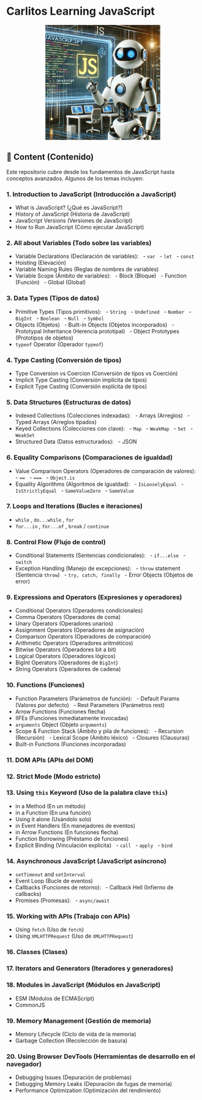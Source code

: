 
# **Carlitos Learning JavaScript**

<p align="center">
  <img src="/src/img/img01.webp" alt="Logo del proyecto" width="300">
</p>

## 📖 **Content (Contenido)**

Este repositorio cubre desde los fundamentos de JavaScript hasta conceptos avanzados. Algunos de los temas incluyen:

### 1. Introduction to JavaScript (Introducción a JavaScript)

- What is JavaScript? (¿Qué es JavaScript?)
- History of JavaScript (Historia de JavaScript)
- JavaScript Versions (Versiones de JavaScript)
- How to Run JavaScript (Cómo ejecutar JavaScript)

### 2. All about Variables (Todo sobre las variables)

- Variable Declarations (Declaración de variables):
  - `var`
  - `let`
  - `const`
- Hoisting (Elevación)
- Variable Naming Rules (Reglas de nombres de variables)
- Variable Scope (Ámbito de variables):
  - Block (Bloque)
  - Function (Función)
  - Global (Global)

### 3. Data Types (Tipos de datos)

- Primitive Types (Tipos primitivos):
  - `String`
  - `Undefined`
  - `Number`
  - `BigInt`
  - `Boolean`
  - `Null`
  - `Symbol`
- Objects (Objetos)
  - Built-in Objects (Objetos incorporados)
  - Prototypal Inheritance (Herencia prototipal)
  - Object Prototypes (Prototipos de objetos)
- `typeof` Operator (Operador `typeof`)

### 4. Type Casting (Conversión de tipos)

- Type Conversion vs Coercion (Conversión de tipos vs Coerción)
- Implicit Type Casting (Conversión implícita de tipos)
- Explicit Type Casting (Conversión explícita de tipos)

### 5. Data Structures (Estructuras de datos)

- Indexed Collections (Colecciones indexadas):
  - Arrays (Arreglos)
  - Typed Arrays (Arreglos tipados)
- Keyed Collections (Colecciones con clave):
  - `Map`
  - `WeakMap`
  - `Set`
  - `WeakSet`
- Structured Data (Datos estructurados):
  - JSON

### 6. Equality Comparisons (Comparaciones de igualdad)

- Value Comparison Operators (Operadores de comparación de valores):
  - `==`
  - `===`
  - `Object.is`
- Equality Algorithms (Algoritmos de igualdad):
  - `IsLooselyEqual`
  - `IsStrictlyEqual`
  - `SameValueZero`
  - `SameValue`

### 7. Loops and Iterations (Bucles e iteraciones)

- `while` , `do...while` , `for`
- `for...in` , `for...of` , `break` / `continue`

### 8. Control Flow (Flujo de control)

- Conditional Statements (Sentencias condicionales):
  - `if...else`
  - `switch`
- Exception Handling (Manejo de excepciones):
  - `throw` statement (Sentencia `throw`)
  - `try, catch, finally`
  - Error Objects (Objetos de error)

### 9. Expressions and Operators (Expresiones y operadores)

- Conditional Operators (Operadores condicionales)
- Comma Operators (Operadores de coma)
- Unary Operators (Operadores unarios)
- Assignment Operators (Operadores de asignación)
- Comparison Operators (Operadores de comparación)
- Arithmetic Operators (Operadores aritméticos)
- Bitwise Operators (Operadores bit a bit)
- Logical Operators (Operadores lógicos)
- BigInt Operators (Operadores de `BigInt`)
- String Operators (Operadores de cadena)

### 10. Functions (Funciones)

- Function Parameters (Parámetros de función):
  - Default Params (Valores por defecto)
  - Rest Parameters (Parámetros rest)
- Arrow Functions (Funciones flecha)
- IIFEs (Funciones inmediatamente invocadas)
- `arguments` Object (Objeto `arguments`)
- Scope & Function Stack (Ámbito y pila de funciones):
  - Recursion (Recursión)
  - Lexical Scope (Ámbito léxico)
  - Closures (Clausuras)
- Built-in Functions (Funciones incorporadas)

### 11. DOM APIs (APIs del DOM)

### 12. Strict Mode (Modo estricto)

### 13. Using `this` Keyword (Uso de la palabra clave `this`)

- in a Method (En un método)
- in a Function (En una función)
- Using it alone (Usándolo solo)
- in Event Handlers (En manejadores de eventos)
- in Arrow Functions (En funciones flecha)
- Function Borrowing (Préstamo de funciones)
- Explicit Binding (Vinculación explícita)
  - `call`
  - `apply`
  - `bind`

### 14. Asynchronous JavaScript (JavaScript asíncrono)

- `setTimeout` and `setInterval`
- Event Loop (Bucle de eventos)
- Callbacks (Funciones de retorno):
  - Callback Hell (Infierno de callbacks)
- Promises (Promesas):
  - `async/await`

### 15. Working with APIs (Trabajo con APIs)

- Using `fetch` (Uso de `fetch`)
- Using `XMLHTTPRequest` (Uso de `XMLHTTPRequest`)

### 16. Classes (Clases)

### 17. Iterators and Generators (Iteradores y generadores)

### 18. Modules in JavaScript (Módulos en JavaScript)

- ESM (Módulos de ECMAScript)
- CommonJS

### 19. Memory Management (Gestión de memoria)

- Memory Lifecycle (Ciclo de vida de la memoria)
- Garbage Collection (Recolección de basura)

### 20. Using Browser DevTools (Herramientas de desarrollo en el navegador)

- Debugging Issues (Depuración de problemas)
- Debugging Memory Leaks (Depuración de fugas de memoria)
- Performance Optimization (Optimización del rendimiento)